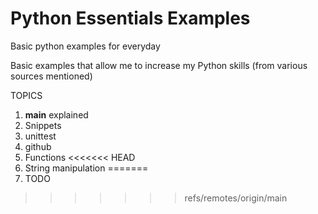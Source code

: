 # Python Essentials Examples
Basic python examples for everyday

Basic examples that allow me to increase my Python skills (from various sources mentioned)

TOPICS
1. __main__ explained
2. Snippets
3. unittest
4. github
5. Functions
<<<<<<< HEAD
6. String manipulation
=======
6. TODO
>>>>>>> refs/remotes/origin/main
